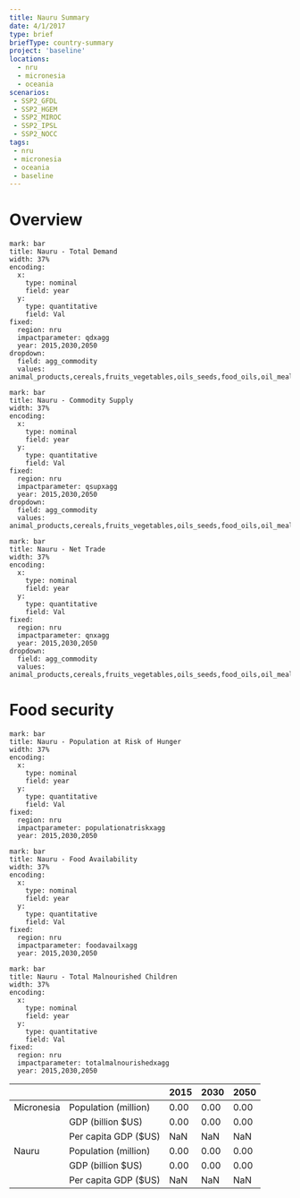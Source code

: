 ```yaml
---
title: Nauru Summary
date: 4/1/2017
type: brief
briefType: country-summary
project: 'baseline'
locations:
  - nru
  - micronesia
  - oceania
scenarios:
 - SSP2_GFDL
 - SSP2_HGEM
 - SSP2_MIROC
 - SSP2_IPSL
 - SSP2_NOCC
tags:
 - nru
 - micronesia
 - oceania
 - baseline
---
```

# Overview 

```chart
mark: bar
title: Nauru - Total Demand
width: 37%
encoding:
  x:
    type: nominal
    field: year
  y:
    type: quantitative
    field: Val
fixed:
  region: nru
  impactparameter: qdxagg
  year: 2015,2030,2050
dropdown:
  field: agg_commodity
  values: animal_products,cereals,fruits_vegetables,oils_seeds,food_oils,oil_meals,other,pulses,roots_tubers,sugar
```

```chart
mark: bar
title: Nauru - Commodity Supply
width: 37%
encoding:
  x:
    type: nominal
    field: year
  y:
    type: quantitative
    field: Val
fixed:
  region: nru
  impactparameter: qsupxagg
  year: 2015,2030,2050
dropdown:
  field: agg_commodity
  values: animal_products,cereals,fruits_vegetables,oils_seeds,food_oils,oil_meals,other,pulses,roots_tubers,sugar
```

```chart
mark: bar
title: Nauru - Net Trade
width: 37%
encoding:
  x:
    type: nominal
    field: year
  y:
    type: quantitative
    field: Val
fixed:
  region: nru
  impactparameter: qnxagg
  year: 2015,2030,2050
dropdown:
  field: agg_commodity
  values: animal_products,cereals,fruits_vegetables,oils_seeds,food_oils,oil_meals,other,pulses,roots_tubers,sugar
```

# Food security

```chart
mark: bar
title: Nauru - Population at Risk of Hunger
width: 37%
encoding:
  x:
    type: nominal
    field: year
  y:
    type: quantitative
    field: Val
fixed:
  region: nru
  impactparameter: populationatriskxagg
  year: 2015,2030,2050
```

```chart
mark: bar
title: Nauru - Food Availability
width: 37%
encoding:
  x:
    type: nominal
    field: year
  y:
    type: quantitative
    field: Val
fixed:
  region: nru
  impactparameter: foodavailxagg
  year: 2015,2030,2050
```

```chart
mark: bar
title: Nauru - Total Malnourished Children
width: 37%
encoding:
  x:
    type: nominal
    field: year
  y:
    type: quantitative
    field: Val
fixed:
  region: nru
  impactparameter: totalmalnourishedxagg
  year: 2015,2030,2050
```

|   |   | 2015 | 2030 | 2050 |
|---|---|---|---|---|
| Micronesia | Population (million) | 0.00 | 0.00 | 0.00 |
|  | GDP (billion $US) | 0.00 | 0.00 | 0.00 |
|  | Per capita GDP ($US) | NaN | NaN | NaN |
| Nauru | Population (million) | 0.00 | 0.00 | 0.00 |
|  | GDP (billion $US) | 0.00 | 0.00 | 0.00 |
|  | Per capita GDP ($US) | NaN| NaN| NaN|